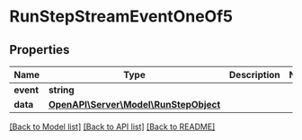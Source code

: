 # RunStepStreamEventOneOf5

## Properties
Name | Type | Description | Notes
------------ | ------------- | ------------- | -------------
**event** | **string** |  | 
**data** | [**OpenAPI\Server\Model\RunStepObject**](RunStepObject.md) |  | 

[[Back to Model list]](../README.md#documentation-for-models) [[Back to API list]](../README.md#documentation-for-api-endpoints) [[Back to README]](../README.md)


